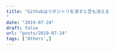 ```yaml
---
title: "Githubはリポジトリを消すと芝も消える
"
date: "2019-07-24"
draft: false
url: "posts/2019-07-24"
tags: ['Others',]
---
```


